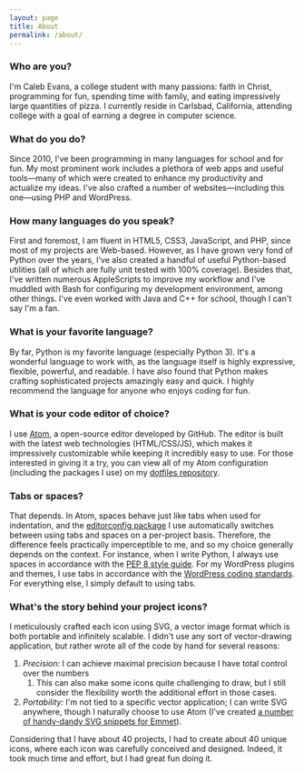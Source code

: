 ```yaml
---
layout: page
title: About
permalink: /about/
---
```


### Who are you?

I'm Caleb Evans, a college student with many passions: faith in Christ, programming for fun, spending time with family, and eating impressively large quantities of pizza. I currently reside in Carlsbad, California, attending college with a goal of earning a degree in computer science.

### What do you do?

Since 2010, I've been programming in many languages for school and for fun. My most prominent work includes a plethora of web apps and useful tools—many of which were created to enhance my productivity and actualize my ideas. I've also crafted a number of websites—including this one—using PHP and WordPress.

### How many languages do you speak?

First and foremost, I am fluent in HTML5, CSS3, JavaScript, and PHP, since most of my projects are Web-based. However, as I have grown very fond of Python over the years, I've also created a handful of useful Python-based utilities (all of which are fully unit tested with 100% coverage). Besides that, I've written numerous AppleScripts to improve my workflow and I've muddled with Bash for configuring my development environment, among other things. I've even worked with Java and C++ for school, though I can't say I'm a fan.

### What is your favorite language?

By far, Python is my favorite language (especially Python 3). It's a wonderful language to work with, as the language itself is highly expressive, flexible, powerful, and readable. I have also found that Python makes crafting sophisticated projects amazingly easy and quick. I highly recommend the language for anyone who enjoys coding for fun.

### What is your code editor of choice?

I use [Atom](https://atom.io/), a open-source editor developed by GitHub. The editor is built with the latest web technologies (HTML/CSS/JS), which makes it impressively customizable while keeping it incredibly easy to use. For those interested in giving it a try, you can view all of my Atom configuration (including the packages I use) on my [dotfiles repository](https://github.com/caleb531/dotfiles).

### Tabs or spaces?

That depends. In Atom, spaces behave just like tabs when used for indentation, and the [editorconfig package](https://github.com/sindresorhus/atom-editorconfig) I use automatically switches between using tabs and spaces on a per-project basis. Therefore, the difference feels practically imperceptible to me, and so my choice generally depends on the context. For instance, when I write Python, I always use spaces in accordance with the [PEP 8 style guide](https://www.python.org/dev/peps/pep-0008/#indentation). For my WordPress plugins and themes, I use tabs in accordance with the [WordPress coding standards](https://make.wordpress.org/core/handbook/best-practices/coding-standards/). For everything else, I simply default to using tabs.

### What's the story behind your project icons?

I meticulously crafted each icon using SVG, a vector image format which is both portable and infinitely scalable. I didn't use any sort of vector-drawing application, but rather wrote all of the code by hand for several reasons:

1. *Precision:* I can achieve maximal precision because I have total control over the numbers
    1. This can also make some icons quite challenging to draw, but I still consider the flexibility worth the additional effort in those cases.
2. *Portability:* I'm not tied to a specific vector application; I can write SVG anywhere, though I naturally choose to use Atom (I've created [a number of handy-dandy SVG snippets for Emmet](https://github.com/caleb531/dotfiles/blob/master/emmet/snippets.json)).

Considering that I have about 40 projects, I had to create about 40 unique icons, where each icon was carefully conceived and designed. Indeed, it took much time and effort, but I had great fun doing it.
